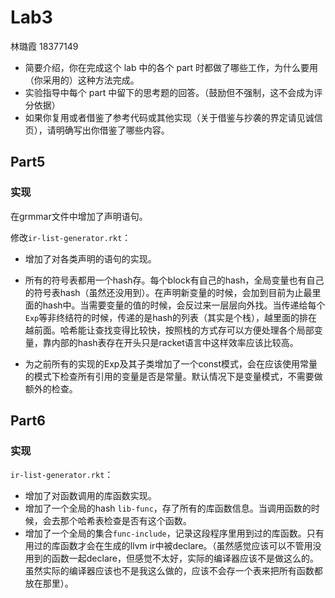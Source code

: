 # Lab3

林璐霞 18377149

- 简要介绍，你在完成这个 lab 中的各个 part 时都做了哪些工作，为什么要用（你采用的）这种方法完成。
- 实验指导中每个 part 中留下的思考题的回答。（鼓励但不强制，这不会成为评分依据）
- 如果你复用或者借鉴了参考代码或其他实现（关于借鉴与抄袭的界定请见诚信页），请明确写出你借鉴了哪些内容。



## Part5

### 实现

在grmmar文件中增加了声明语句。

修改`ir-list-generator.rkt`：

* 增加了对各类声明的语句的实现。
* 所有的符号表都用一个hash存。每个block有自己的hash，全局变量也有自己的符号表hash（虽然还没用到）。在声明新变量的时候，会加到目前为止最里面的hash中。当需要变量的值的时候，会反过来一层层向外找。当传递给每个`Exp`等非终结符的时候，传递的是hash的列表（其实是个栈），越里面的排在越前面。哈希能让查找变得比较快，按照栈的方式存可以方便处理各个局部变量，靠内部的hash表存在开头只是racket语言中这样效率应该比较高。

* 为之前所有的实现的Exp及其子类增加了一个const模式，会在应该使用常量的模式下检查所有引用的变量是否是常量。默认情况下是变量模式，不需要做额外的检查。



## Part6

### 实现

`ir-list-generator.rkt`：

* 增加了对函数调用的库函数实现。
* 增加了一个全局的hash `lib-func`，存了所有的库函数信息。当调用函数的时候，会去那个哈希表检查是否有这个函数。
* 增加了一个全局的集合`func-include`，记录这段程序里用到过的库函数。只有用过的库函数才会在生成的llvm ir中被declare。（虽然感觉应该可以不管用没用到的函数一起declare，但感觉不太好，实际的编译器应该不是做这么的。虽然实际的编译器应该也不是我这么做的，应该不会存一个表来把所有函数都放在那里）。

